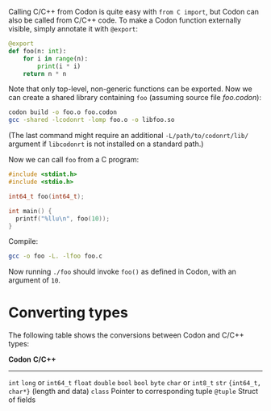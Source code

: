 Calling C/C++ from Codon is quite easy with `from C import`, but Codon
can also be called from C/C++ code. To make a Codon function externally
visible, simply annotate it with `@export`:

``` python
@export
def foo(n: int):
    for i in range(n):
        print(i * i)
    return n * n
```

Note that only top-level, non-generic functions can be exported. Now we
can create a shared library containing `foo` (assuming source file
*foo.codon*):

``` bash
codon build -o foo.o foo.codon
gcc -shared -lcodonrt -lomp foo.o -o libfoo.so
```

(The last command might require an additional `-L/path/to/codonrt/lib/`
argument if `libcodonrt` is not installed on a standard path.)

Now we can call `foo` from a C program:

``` C
#include <stdint.h>
#include <stdio.h>

int64_t foo(int64_t);

int main() {
  printf("%llu\n", foo(10));
}
```

Compile:

``` bash
gcc -o foo -L. -lfoo foo.c
```

Now running `./foo` should invoke `foo()` as defined in Codon, with an
argument of `10`.

# Converting types

The following table shows the conversions between Codon and C/C++ types:

  **Codon**   **C/C++**
  ----------- --------------------------------------
  `int`       `long` or `int64_t`
  `float`     `double`
  `bool`      `bool`
  `byte`      `char` or `int8_t`
  `str`       `{int64_t, char*}` (length and data)
  `class`     Pointer to corresponding tuple
  `@tuple`    Struct of fields
